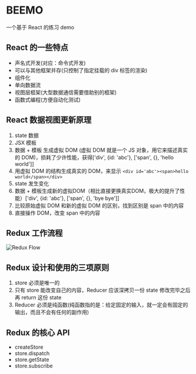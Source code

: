 # BEEMO

一个基于 React 的练习 demo

## React 的一些特点

- 声名式开发(对应：命令式开发)
- 可以与其他框架并存(只控制了指定挂载的 div 标签的渲染)
- 组件化
- 单向数据流
- 视图层框架(大型数据通信需要借助别的框架)
- 函数式编程(方便自动化测试)


## React 数据视图更新原理

1. state 数据
2. JSX 模板
3. 数据 + 模板 生成虚拟 DOM (虚拟 DOM 就是一个 JS 对象，用它来描述真实的 DOM)，损耗了少许性能，获得['div', {id: 'abc'}, ['span', {}, 'hello world']]
4. 用虚拟 DOM 的结构生成真实的 DOM，来显示 `<div id='abc'><span>hello world</span></div>`
5. state 发生变化
6. 数据 + 模板生成新的虚拟DOM（相比直接更换真实DOM，极大的提升了性能）['div', {id: 'abc'}, ['span', {}, 'bye bye']]
7. 比较原始虚拟 DOM 和新的虚拟 DOM 的区别，找到区别是 span 中的内容
8. 直接操作 DOM，改变 span 中的内容


## Redux 工作流程

![Redux Flow](https://raw.githubusercontent.com/daluozha/MyPostImage/master/Redux-Flow.png)

## Redux 设计和使用的三项原则

1. store 必须是唯一的
2. 只有 store 能改变自己的内容，Reducer 应该深拷贝一份 state 修改完毕之后再 return 这份 state
3. Reducer 必须是纯函数(纯函数指的是：给定固定的输入，就一定会有固定的输出，而且不会有任何的副作用)

## Redux 的核心 API

- createStore
- store.dispatch
- store.getState
- store.subscribe